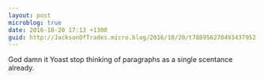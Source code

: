 ```yaml
---
layout: post
microblog: true
date: 2016-10-20 17:13 +1300
guid: http://JacksonOfTrades.micro.blog/2016/10/20/t788956270493437952.html
---
```

God damn it Yoast stop thinking of paragraphs as a single scentance already.
